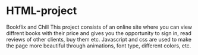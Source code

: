 # HTML-project
Bookflix and Chill
This project consists of an online site where you can view diffrent books with their price and gives you the opportunity to sign in, read reviews of
other clients, buy them etc. Javascript and css are used to make the page more beautiful through animations, font type, different colors, etc.
